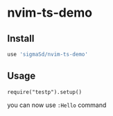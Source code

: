 # nvim-ts-demo

## Install

```lua
use 'sigmaSd/nvim-ts-demo'
```

## Usage

```
require("testp").setup()
```

you can now use `:Hello` command
